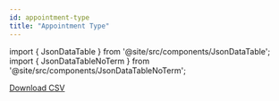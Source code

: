 ```yaml
---
id: appointment-type
title: "Appointment Type"
---
```


import { JsonDataTable } from '@site/src/components/JsonDataTable';
import { JsonDataTableNoTerm } from '@site/src/components/JsonDataTableNoTerm';

<JsonDataTableNoTerm  jsonPath="nodes.seed\.the_tuva_project\.terminology__appointment_type.columns" />

<a href="https://tuva-public-resources.s3.amazonaws.com/versioned_terminology/latest/terminology__appointment_type.csv.gz">Download CSV</a>
